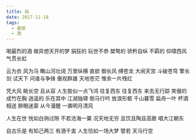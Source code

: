 ```yaml
---
title: 纵
date: 2017-11-18
tags:
  - 豪放
  - 酒
---
```


喝最烈的酒
做异想天开的梦<!--more-->
狷狂的
玩世不恭
桀骜的
骄矜自纵
不羁的
仰啸西风
气贯长虹

云为衣
风为马
瞰山河壮阔
万里纵横
直欲
御长风
缚苍龙
大闹天宫
斗破苍穹
擎长剑
试天下
问谁与争锋
傲视群雄
天地苍茫
惟余一片残红

凭大风
眺长空
且从容
人生胜似一点飞鸿
往复西东
往复西东
来去无行踪
笑傲的
成竹在胸 
逍遥的
乐在其中
江湖独啸
倒马行吟
放浪形骸
千山暮雪
扁舟一叶
杯酒相送
醉眼迷蒙
从今漫醒
一袭明月清风

人生在世
恍如白驹过隙
不若沧海一粟
况天地无穷
且饮且陶且高歌
唱大江朝东

自古乐是
有知己两三
有酒千盅
人生恰如一场大梦
譬若
天马行空